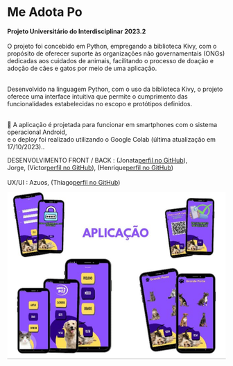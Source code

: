 # Me Adota Po </br>
<b>Projeto Universitário do Interdisciplinar 2023.2 </b></br></br>
O projeto foi concebido em Python, empregando a biblioteca Kivy, com o propósito de oferecer suporte às organizações não governamentais (ONGs) dedicadas aos cuidados de animais, facilitando o processo de doação e adoção de cães e gatos por meio de uma aplicação.</br></br>

Desenvolvido na linguagem Python, com o uso da biblioteca Kivy, o projeto oferece uma interface intuitiva que permite o cumprimento das funcionalidades estabelecidas no escopo e protótipos definidos.</br></br>

📱 A aplicação é projetada para funcionar em smartphones com o sistema operacional Android, </b></br> e o deploy foi realizado utilizando o Google Colab (última atualização em 17/10/2023)..

DESENVOLVIMENTO FRONT / BACK :  (Jonata[perfil no GitHub](https://github.com/JonaThFelix)),  </b></br>Jorge, (Victor[perfil no GitHub](https://github.com/VictorLPSRD)), (Henrique[perfil no GitHub](https://github.com/JonaThFelix)) </br></br>
UX/UI : Azuos, (Thiago[perfil no GitHub](https://github.com/thiagovilar07))


![Screenshot da Página](aplicação.jpeg)


